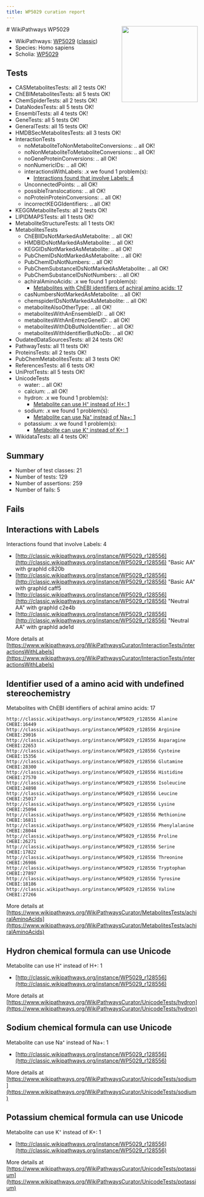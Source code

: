 ```yaml
---
title: WP5029 curation report
---
```


<img style="float: right; width: 200px" src="https://upload.wikimedia.org/wikipedia/commons/thumb/8/83/Wplogo_with_text_500.png/640px-Wplogo_with_text_500.png" />
# WikiPathways WP5029

* WikiPathways: [WP5029](https://wikipathways.org/pathways/WP5029) ([classic](https://classic.wikipathways.org/instance/WP5029))
* Species: Homo sapiens
* Scholia: [WP5029](https://scholia.toolforge.org/wikipathways/WP5029)
## Tests
* CASMetabolitesTests: all 2 tests OK!
* ChEBIMetabolitesTests: all 5 tests OK!
* ChemSpiderTests: all 2 tests OK!
* DataNodesTests: all 5 tests OK!
* EnsemblTests: all 4 tests OK!
* GeneTests: all 5 tests OK!
* GeneralTests: all 15 tests OK!
* HMDBSecMetabolitesTests: all 3 tests OK!
* InteractionTests
    * noMetaboliteToNonMetaboliteConversions: .. all OK!
    * noNonMetaboliteToMetaboliteConversions: .. all OK!
    * noGeneProteinConversions: .. all OK!
    * nonNumericIDs: .. all OK!
    * interactionsWithLabels: .x we found 1 problem(s):
        * [Interactions found that involve Labels: 4](#630d267b)
    * UnconnectedPoints: .. all OK!
    * possibleTranslocations: .. all OK!
    * noProteinProteinConversions: .. all OK!
    * incorrectKEGGIdentifiers: .. all OK!
* KEGGMetaboliteTests: all 2 tests OK!
* LIPIDMAPSTests: all 1 tests OK!
* MetaboliteStructureTests: all 1 tests OK!
* MetabolitesTests
    * ChEBIIDsNotMarkedAsMetabolite: .. all OK!
    * HMDBIDsNotMarkedAsMetabolite: .. all OK!
    * KEGGIDsNotMarkedAsMetabolite: .. all OK!
    * PubChemIDsNotMarkedAsMetabolite: .. all OK!
    * PubChemIDsNotNumbers: .. all OK!
    * PubChemSubstanceIDsNotMarkedAsMetabolite: .. all OK!
    * PubChemSubstanceIDsNotNumbers: .. all OK!
    * achiralAminoAcids: .x we found 1 problem(s):
        * [Metabolites with ChEBI identifiers of achiral amino acids: 17](#e6d4b169)
    * casNumbersNotMarkedAsMetabolite: .. all OK!
    * chemspiderIDsNotMarkedAsMetabolite: .. all OK!
    * metaboliteAlsoOtherType: .. all OK!
    * metabolitesWithAnEnsembleID: .. all OK!
    * metabolitesWithAnEntrezGeneID: .. all OK!
    * metabolitesWithDbButNoIdentifier: .. all OK!
    * metabolitesWithIdentifierButNoDb: .. all OK!
* OudatedDataSourcesTests: all 24 tests OK!
* PathwayTests: all 11 tests OK!
* ProteinsTests: all 2 tests OK!
* PubChemMetabolitesTests: all 3 tests OK!
* ReferencesTests: all 6 tests OK!
* UniProtTests: all 5 tests OK!
* UnicodeTests
    * water: .. all OK!
    * calcium: .. all OK!
    * hydron: .x we found 1 problem(s):
        * [Metabolite can use H⁺ instead of H+: 1](#484bab84)
    * sodium: .x we found 1 problem(s):
        * [Metabolite can use Na⁺ instead of Na+: 1](#2cc83479)
    * potassium: .x we found 1 problem(s):
        * [Metabolite can use K⁺ instead of K+: 1](#6cc0da79)
* WikidataTests: all 4 tests OK!


## Summary

* Number of test classes: 21
* Number of tests: 129
* Number of assertions: 259
* Number of fails: 5

## Fails

<a name="630d267b" />

## Interactions with Labels

Interactions found that involve Labels: 4

* [http://classic.wikipathways.org/instance/WP5029_r128556](http://classic.wikipathways.org/instance/WP5029_r128556) "Basic AA" with graphId c820b
* [http://classic.wikipathways.org/instance/WP5029_r128556](http://classic.wikipathways.org/instance/WP5029_r128556) "Basic AA" with graphId caff5
* [http://classic.wikipathways.org/instance/WP5029_r128556](http://classic.wikipathways.org/instance/WP5029_r128556) "Neutral AA" with graphId c2e4b
* [http://classic.wikipathways.org/instance/WP5029_r128556](http://classic.wikipathways.org/instance/WP5029_r128556) "Neutral AA" with graphId ade1d


More details at [https://www.wikipathways.org/WikiPathwaysCurator/InteractionTests/interactionsWithLabels](https://www.wikipathways.org/WikiPathwaysCurator/InteractionTests/interactionsWithLabels)

<a name="e6d4b169" />

## Identifier used of a amino acid with undefined stereochemistry

Metabolites with ChEBI identifiers of achiral amino acids: 17
```
http://classic.wikipathways.org/instance/WP5029_r128556 Alanine CHEBI:16449
http://classic.wikipathways.org/instance/WP5029_r128556 Arginine CHEBI:29016
http://classic.wikipathways.org/instance/WP5029_r128556 Asparagine CHEBI:22653
http://classic.wikipathways.org/instance/WP5029_r128556 Cysteine CHEBI:15356
http://classic.wikipathways.org/instance/WP5029_r128556 Glutamine CHEBI:28300
http://classic.wikipathways.org/instance/WP5029_r128556 Histidine CHEBI:27570
http://classic.wikipathways.org/instance/WP5029_r128556 Isoleucine CHEBI:24898
http://classic.wikipathways.org/instance/WP5029_r128556 Leucine CHEBI:25017
http://classic.wikipathways.org/instance/WP5029_r128556 Lysine CHEBI:25094
http://classic.wikipathways.org/instance/WP5029_r128556 Methionine CHEBI:16811
http://classic.wikipathways.org/instance/WP5029_r128556 Phenylalanine CHEBI:28044
http://classic.wikipathways.org/instance/WP5029_r128556 Proline CHEBI:26271
http://classic.wikipathways.org/instance/WP5029_r128556 Serine CHEBI:17822
http://classic.wikipathways.org/instance/WP5029_r128556 Threonine CHEBI:26986
http://classic.wikipathways.org/instance/WP5029_r128556 Tryptophan CHEBI:27897
http://classic.wikipathways.org/instance/WP5029_r128556 Tyrosine CHEBI:18186
http://classic.wikipathways.org/instance/WP5029_r128556 Valine CHEBI:27266
```

More details at [https://www.wikipathways.org/WikiPathwaysCurator/MetabolitesTests/achiralAminoAcids](https://www.wikipathways.org/WikiPathwaysCurator/MetabolitesTests/achiralAminoAcids)

<a name="484bab84" />

## Hydron chemical formula can use Unicode

Metabolite can use H⁺ instead of H+: 1

* [http://classic.wikipathways.org/instance/WP5029_r128556](http://classic.wikipathways.org/instance/WP5029_r128556)


More details at [https://www.wikipathways.org/WikiPathwaysCurator/UnicodeTests/hydron](https://www.wikipathways.org/WikiPathwaysCurator/UnicodeTests/hydron)

<a name="2cc83479" />

## Sodium chemical formula can use Unicode

Metabolite can use Na⁺ instead of Na+: 1

* [http://classic.wikipathways.org/instance/WP5029_r128556](http://classic.wikipathways.org/instance/WP5029_r128556)


More details at [https://www.wikipathways.org/WikiPathwaysCurator/UnicodeTests/sodium](https://www.wikipathways.org/WikiPathwaysCurator/UnicodeTests/sodium)

<a name="6cc0da79" />

## Potassium chemical formula can use Unicode

Metabolite can use K⁺ instead of K+: 1

* [http://classic.wikipathways.org/instance/WP5029_r128556](http://classic.wikipathways.org/instance/WP5029_r128556)


More details at [https://www.wikipathways.org/WikiPathwaysCurator/UnicodeTests/potassium](https://www.wikipathways.org/WikiPathwaysCurator/UnicodeTests/potassium)

